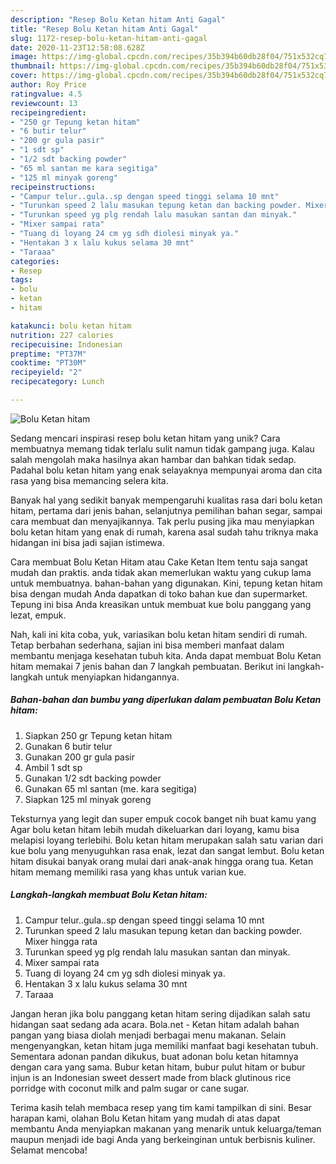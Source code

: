 ```yaml
---
description: "Resep Bolu Ketan hitam Anti Gagal"
title: "Resep Bolu Ketan hitam Anti Gagal"
slug: 1172-resep-bolu-ketan-hitam-anti-gagal
date: 2020-11-23T12:58:08.628Z
image: https://img-global.cpcdn.com/recipes/35b394b60db28f04/751x532cq70/bolu-ketan-hitam-foto-resep-utama.jpg
thumbnail: https://img-global.cpcdn.com/recipes/35b394b60db28f04/751x532cq70/bolu-ketan-hitam-foto-resep-utama.jpg
cover: https://img-global.cpcdn.com/recipes/35b394b60db28f04/751x532cq70/bolu-ketan-hitam-foto-resep-utama.jpg
author: Roy Price
ratingvalue: 4.5
reviewcount: 13
recipeingredient:
- "250 gr Tepung ketan hitam"
- "6 butir telur"
- "200 gr gula pasir"
- "1 sdt sp"
- "1/2 sdt backing powder"
- "65 ml santan me kara segitiga"
- "125 ml minyak goreng"
recipeinstructions:
- "Campur telur..gula..sp dengan speed tinggi selama 10 mnt"
- "Turunkan speed 2 lalu masukan tepung ketan dan backing powder. Mixer hingga rata"
- "Turunkan speed yg plg rendah lalu masukan santan dan minyak."
- "Mixer sampai rata"
- "Tuang di loyang 24 cm yg sdh diolesi minyak ya."
- "Hentakan 3 x lalu kukus selama 30 mnt"
- "Taraaa"
categories:
- Resep
tags:
- bolu
- ketan
- hitam

katakunci: bolu ketan hitam 
nutrition: 227 calories
recipecuisine: Indonesian
preptime: "PT37M"
cooktime: "PT30M"
recipeyield: "2"
recipecategory: Lunch

---
```



![Bolu Ketan hitam](https://img-global.cpcdn.com/recipes/35b394b60db28f04/751x532cq70/bolu-ketan-hitam-foto-resep-utama.jpg)

Sedang mencari inspirasi resep bolu ketan hitam yang unik? Cara membuatnya memang tidak terlalu sulit namun tidak gampang juga. Kalau salah mengolah maka hasilnya akan hambar dan bahkan tidak sedap. Padahal bolu ketan hitam yang enak selayaknya mempunyai aroma dan cita rasa yang bisa memancing selera kita.

Banyak hal yang sedikit banyak mempengaruhi kualitas rasa dari bolu ketan hitam, pertama dari jenis bahan, selanjutnya pemilihan bahan segar, sampai cara membuat dan menyajikannya. Tak perlu pusing jika mau menyiapkan bolu ketan hitam yang enak di rumah, karena asal sudah tahu triknya maka hidangan ini bisa jadi sajian istimewa.

Cara membuat Bolu Ketan Hitam atau Cake Ketan Item tentu saja sangat mudah dan praktis. anda tidak akan memerlukan waktu yang cukup lama untuk membuatnya. bahan-bahan yang digunakan. Kini, tepung ketan hitam bisa dengan mudah Anda dapatkan di toko bahan kue dan supermarket. Tepung ini bisa Anda kreasikan untuk membuat kue bolu panggang yang lezat, empuk.


Nah, kali ini kita coba, yuk, variasikan bolu ketan hitam sendiri di rumah. Tetap berbahan sederhana, sajian ini bisa memberi manfaat dalam membantu menjaga kesehatan tubuh kita. Anda dapat membuat Bolu Ketan hitam memakai 7 jenis bahan dan 7 langkah pembuatan. Berikut ini langkah-langkah untuk menyiapkan hidangannya.

<!--inarticleads1-->

##### Bahan-bahan dan bumbu yang diperlukan dalam pembuatan Bolu Ketan hitam:

1. Siapkan 250 gr Tepung ketan hitam
1. Gunakan 6 butir telur
1. Gunakan 200 gr gula pasir
1. Ambil 1 sdt sp
1. Gunakan 1/2 sdt backing powder
1. Gunakan 65 ml santan (me. kara segitiga)
1. Siapkan 125 ml minyak goreng


Teksturnya yang legit dan super empuk cocok banget nih buat kamu yang Agar bolu ketan hitam lebih mudah dikeluarkan dari loyang, kamu bisa melapisi loyang terlebihi. Bolu ketan hitam merupakan salah satu varian dari kue bolu yang menyuguhkan rasa enak, lezat dan sangat lembut. Bolu ketan hitam disukai banyak orang mulai dari anak-anak hingga orang tua. Ketan hitam memang memiliki rasa yang khas untuk varian kue. 

<!--inarticleads2-->

##### Langkah-langkah membuat Bolu Ketan hitam:

1. Campur telur..gula..sp dengan speed tinggi selama 10 mnt
1. Turunkan speed 2 lalu masukan tepung ketan dan backing powder. Mixer hingga rata
1. Turunkan speed yg plg rendah lalu masukan santan dan minyak.
1. Mixer sampai rata
1. Tuang di loyang 24 cm yg sdh diolesi minyak ya.
1. Hentakan 3 x lalu kukus selama 30 mnt
1. Taraaa


Jangan heran jika bolu panggang ketan hitam sering dijadikan salah satu hidangan saat sedang ada acara. Bola.net - Ketan hitam adalah bahan pangan yang biasa diolah menjadi berbagai menu makanan. Selain mengenyangkan, ketan hitam juga memiliki manfaat bagi kesehatan tubuh. Sementara adonan pandan dikukus, buat adonan bolu ketan hitamnya dengan cara yang sama. Bubur ketan hitam, bubur pulut hitam or bubur injun is an Indonesian sweet dessert made from black glutinous rice porridge with coconut milk and palm sugar or cane sugar. 

Terima kasih telah membaca resep yang tim kami tampilkan di sini. Besar harapan kami, olahan Bolu Ketan hitam yang mudah di atas dapat membantu Anda menyiapkan makanan yang menarik untuk keluarga/teman maupun menjadi ide bagi Anda yang berkeinginan untuk berbisnis kuliner. Selamat mencoba!
